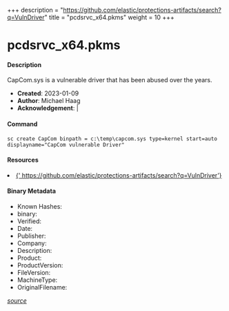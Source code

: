 +++
description = "https://github.com/elastic/protections-artifacts/search?q=VulnDriver"
title = "pcdsrvc_x64.pkms"
weight = 10
+++

# pcdsrvc_x64.pkms

#### Description

CapCom.sys is a vulnerable driver that has been abused over the years.

- **Created**: 2023-01-09
- **Author**: Michael Haag
- **Acknowledgement**:  | [](https://twitter.com/)

#### Command

```
sc create CapCom binpath = c:\temp\capcom.sys type=kernel start=auto displayname="CapCom vulnerable Driver"
```

#### Resources


<li><a href="{&#39; https://github.com/elastic/protections-artifacts/search?q=VulnDriver&#39;}">{&#39; https://github.com/elastic/protections-artifacts/search?q=VulnDriver&#39;}</a></li>





#### Binary Metadata

- Known Hashes: [](https://www.virustotal.com/gui/file/) 
- binary: 
- Verified: 
- Date: 
- Publisher: 
- Company: 
- Description: 
- Product: 
- ProductVersion: 
- FileVersion: 
- MachineType: 
- OriginalFilename: 

[*source*](https://github.com/magicsword-io/LOLDrivers/tree/main/yaml/pcdsrvc_x64.pkms.yml)